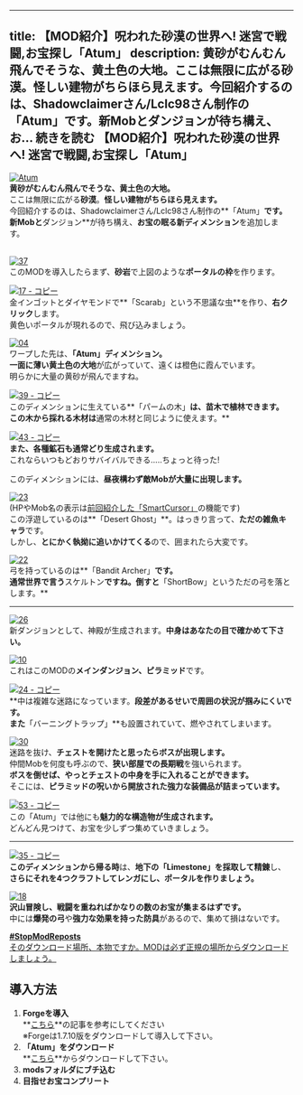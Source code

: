 
---
title: 【MOD紹介】呪われた砂漠の世界へ! 迷宮で戦闘,お宝探し「Atum」
description: 黄砂がむんむん飛んでそうな、黄土色の大地。ここは無限に広がる砂漠。怪しい建物がちらほら見えます。今回紹介するのは、Shadowclaimerさん/Lclc98さん制作の「Atum」です。新Mobとダンジョンが待ち構え、お… 続きを読む 【MOD紹介】呪われた砂漠の世界へ! 迷宮で戦闘,お宝探し「Atum」
---

[![Atum](https://cdn-ak.f.st-hatena.com/images/fotolife/s/sasigume/20210208/20210208164856.png)](#e/6/e6d79717.png "Atum")  
**黄砂がむんむん飛んでそうな、黄土色の大地。**  
ここは無限に広がる**砂漠**。**怪しい建物がちらほら見えます。**  
今回紹介するのは、Shadowclaimerさん/Lclc98さん制作の**「Atum」**です。  
**新Mob**と**ダンジョン**が待ち構え、**お宝の眠る新ディメンション**を追加します。

   
[![37](https://cdn-ak.f.st-hatena.com/images/fotolife/s/sasigume/20210208/20210208180933.png)](#f/f/ffdb898b.png "37")  
このMODを導入したらまず、**砂岩**で上図のような**ポータルの枠**を作ります。

[![17 - コピー](https://cdn-ak.f.st-hatena.com/images/fotolife/s/sasigume/20210208/20210208135252.png)](#4/9/4916cbd0.png "17 - コピー")  
金インゴットとダイヤモンドで**「Scarab」という不思議な虫**を作り、**右クリック**します。  
黄色いポータルが現れるので、飛び込みましょう。

[![04](https://cdn-ak.f.st-hatena.com/images/fotolife/s/sasigume/20210208/20210208140651.png)](#5/5/55b5f2f9.png "04")  
ワープした先は、**「Atum」**ディメンション。  
一面に**薄い黄土色の大地**が広がっていて、遠くは橙色に霞んでいます。  
明らかに大量の黄砂が飛んでますね。

[![39 - コピー](https://cdn-ak.f.st-hatena.com/images/fotolife/s/sasigume/20210208/20210208151558.png)](#9/5/95490bad.png "39 - コピー")  
このディメンションに生えている**「パームの木」**は、苗木で植林できます。  
この木から採れる木材は**通常の木材と同じように使えます。**

[![43 - コピー](https://cdn-ak.f.st-hatena.com/images/fotolife/s/sasigume/20210208/20210208130934.png)](#1/8/183d9921.png "43 - コピー")  
**また、各種鉱石も通常どり生成されます。**  
これならいつもどおりサバイバルできる…..ちょっと待った!

このディメンションには、**昼夜構わず敵Mobが大量に出現します。**

[![23](https://cdn-ak.f.st-hatena.com/images/fotolife/s/sasigume/20210208/20210208125704.png)](#0/e/0e2b34f6.png "23")  
(HPやMob名の表示は[前回紹介した「SmartCursor」](/43913717/ "【MOD紹介】ここまで見せちゃう!? MobのHP/ブロックの情報を何でも表示「SmartCursor」[Minecraft]")の機能です)  
この浮遊しているのは**「Desert Ghost」**。はっきり言って、**ただの雑魚キャラ**です。  
しかし、**とにかく執拗に追いかけてくる**ので、囲まれたら大変です。

[![22](https://cdn-ak.f.st-hatena.com/images/fotolife/s/sasigume/20210208/20210208150836.png)](#8/e/8e368a37.png "22")  
弓を持っているのは**「Bandit Archer」**です。  
通常世界で言う**スケルトン**ですね。倒すと**「ShortBow」というただの弓を落とします。**

---

[![26](https://cdn-ak.f.st-hatena.com/images/fotolife/s/sasigume/20210208/20210208154134.png)](#a/e/ae44dade.png "26")  
新ダンジョンとして、神殿が生成されます。**中身はあなたの目で確かめて下さい。**

[![10](https://cdn-ak.f.st-hatena.com/images/fotolife/s/sasigume/20210208/20210208130956.png)](#1/8/18914898.png "10")  
これはこのMODの**メインダンジョン、ピラミッド**です。

[![24 - コピー](https://cdn-ak.f.st-hatena.com/images/fotolife/s/sasigume/20210208/20210208144220.png)](#7/6/760e692b.png "24 - コピー")  
**中は複雑な迷路になっています。**段差があるせいで周囲の状況が掴みにくいです。  
また**「バーニングトラップ」**も設置されていて、燃やされてしまいます。

[![30](https://cdn-ak.f.st-hatena.com/images/fotolife/s/sasigume/20210208/20210208154206.png)](#a/e/aed014bc.png "30")  
迷路を抜け、**チェストを開けたと思ったらボスが出現します。**  
仲間Mobを何度も呼ぶので、**狭い部屋での長期戦**を強いられます。  
**ボスを倒せば、やっとチェストの中身を手に入れることができます。**  
そこには、**ピラミッドの呪いから開放された強力な装備品が詰まっています。**

[![53 - コピー](https://cdn-ak.f.st-hatena.com/images/fotolife/s/sasigume/20210208/20210208152223.png)](#9/c/9c9341f5.png "53 - コピー")  
この「Atum」では他にも**魅力的な構造物が生成されます。**  
どんどん見つけて、お宝を少しずつ集めていきましょう。

---

[![35 - コピー](https://cdn-ak.f.st-hatena.com/images/fotolife/s/sasigume/20210208/20210208164828.png)](#e/6/e65f8e13.png "35 - コピー")  
**このディメンションから帰る時**は、**地下の「Limestone」を採取して精錬**し、  
**さらにそれを4つクラフトしてレンガにし、ポータルを作りましょう。**

[![18](https://cdn-ak.f.st-hatena.com/images/fotolife/s/sasigume/20210208/20210208155100.png)](#b/7/b73f1bd7.png "18")  
**沢山冒険し、戦闘を重ねればかなりの数のお宝が集まるはずです。**  
中には**爆発の弓**や**強力な効果を持った防具**があるので、集めて損はないです。

[**#StopModReposts**  
そのダウンロード場所、本物ですか。MODは必ず正規の場所からダウンロードしましょう。](https://www.napoan.com/stop-mod-reposts/)

## 導入方法 

1.  **Forgeを導入**  
    **[こちら](/new-way-to-install-mod/#forge-inst)**の記事を参考にしてください  
    ※Forgeは1.7.10版をダウンロードして導入して下さい。
2.  **「Atum」をダウンロード**  
    **[こちら](http://www.minecraftforum.net/forums/mapping-and-modding/minecraft-mods/1288464-atum-journey-into-the-sands "「Atum」のダウンロード")**からダウンロードして下さい。
3.  **modsフォルダにブチ込む** 
4.  **目指せお宝コンプリート**
